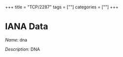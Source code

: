 +++
title = "TCP/2287"
tags = [""]
categories = [""]
+++

# IANA Data

_Name:_ dna

_Description:_ DNA

